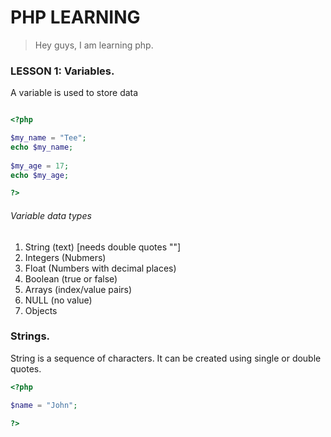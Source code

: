 # PHP LEARNING
> Hey guys, I am learning php.

### LESSON 1: Variables.
A variable is used to store data

```php

<?php

$my_name = "Tee";
echo $my_name;
    
$my_age = 17;
echo $my_age;

?>

```

###### Variable data types
1. String (text) [needs double quotes ""]
2. Integers (Nubmers)
3. Float (Numbers with decimal places)
4. Boolean (true or false)
5. Arrays (index/value pairs)
6. NULL (no value)
7. Objects

### Strings.
String is a sequence of characters. It can be created using single or double quotes. 

```php
<?php

$name = "John";    

?> 

```